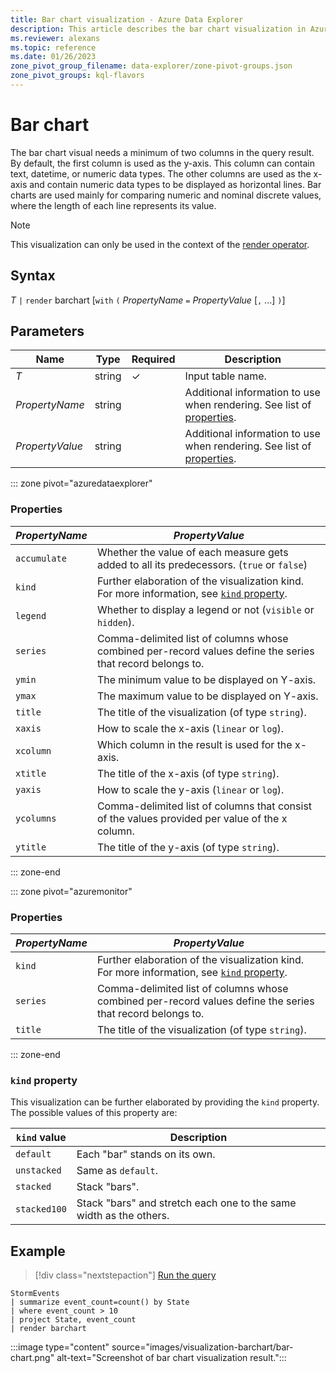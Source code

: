 ```yaml
---
title: Bar chart visualization - Azure Data Explorer
description: This article describes the bar chart visualization in Azure Data Explorer.
ms.reviewer: alexans
ms.topic: reference
ms.date: 01/26/2023
zone_pivot_group_filename: data-explorer/zone-pivot-groups.json
zone_pivot_groups: kql-flavors
---
```

# Bar chart

The bar chart visual needs a minimum of two columns in the query result. By default, the first column is used as the y-axis. This column can contain text, datetime, or numeric data types. The other columns are used as the x-axis and contain numeric data types to be displayed as horizontal lines. Bar charts are used mainly for comparing numeric and nominal discrete values, where the length of each line represents its value.

> [!NOTE]
> This visualization can only be used in the context of the [render operator](renderoperator.md).

## Syntax

*T* `|` `render` barchart [`with` `(` *PropertyName* `=` *PropertyValue* [`,` ...] `)`]

## Parameters

| Name | Type | Required | Description |
| -- | -- | -- | -- |
| *T* | string | &check; | Input table name.
| *PropertyName* | string | | Additional information to use when rendering. See list of [properties](#properties).
| *PropertyValue* | string | | Additional information to use when rendering. See list of [properties](#properties).

::: zone pivot="azuredataexplorer"

### Properties

|*PropertyName*|*PropertyValue*                                                                   |
|--------------|----------------------------------------------------------------------------------|
|`accumulate`  |Whether the value of each measure gets added to all its predecessors. (`true` or `false`)|
|`kind`        |Further elaboration of the visualization kind.  For more information, see [`kind` property](#kind-property).                         |
|`legend`      |Whether to display a legend or not (`visible` or `hidden`).                       |
|`series`      |Comma-delimited list of columns whose combined per-record values define the series that record belongs to.|
|`ymin`        |The minimum value to be displayed on Y-axis.                                      |
|`ymax`        |The maximum value to be displayed on Y-axis.                                      |
|`title`       |The title of the visualization (of type `string`).                                |
|`xaxis`       |How to scale the x-axis (`linear` or `log`).                                      |
|`xcolumn`     |Which column in the result is used for the x-axis.                                |
|`xtitle`      |The title of the x-axis (of type `string`).                                       |
|`yaxis`       |How to scale the y-axis (`linear` or `log`).                                      |
|`ycolumns`    |Comma-delimited list of columns that consist of the values provided per value of the x column.|
|`ytitle`      |The title of the y-axis (of type `string`).                                       |

::: zone-end

::: zone pivot="azuremonitor"

### Properties

|*PropertyName*|*PropertyValue*                                                                   |
|--------------|----------------------------------------------------------------------------------|
|`kind`        |Further elaboration of the visualization kind. For more information, see [`kind` property](#kind-property).                        |
|`series`      |Comma-delimited list of columns whose combined per-record values define the series that record belongs to.|
|`title`       |The title of the visualization (of type `string`).                                |

::: zone-end

### `kind` property

This visualization can be further elaborated by providing the `kind` property.
The possible values of this property are:

| `kind` value | Description                                                        |
|--------------|--------------------------------------------------------------------|
| `default`    | Each "bar" stands on its own.                                      |
| `unstacked`  | Same as `default`.                                                 |
| `stacked`    | Stack "bars".                                                      |
| `stacked100` | Stack "bars" and stretch each one to the same width as the others. |

## Example

> [!div class="nextstepaction"]
> <a href="https://dataexplorer.azure.com/clusters/help/databases/Samples?query=H4sIAAAAAAAAA6tRKC7NzU0syqxKVUgtS80riU/OL80rsQWTGpoKSZUKwSWJJalcNQrlGalFKIoU7BQMDYASBUX5WanJJRCFOsgqgJJFqXkpqUUKSYlFyRmJRSUA52pZ+XAAAAA=" target="_blank">Run the query</a>

```kusto
StormEvents
| summarize event_count=count() by State
| where event_count > 10
| project State, event_count
| render barchart
```

:::image type="content" source="images/visualization-barchart/bar-chart.png" alt-text="Screenshot of bar chart visualization result.":::